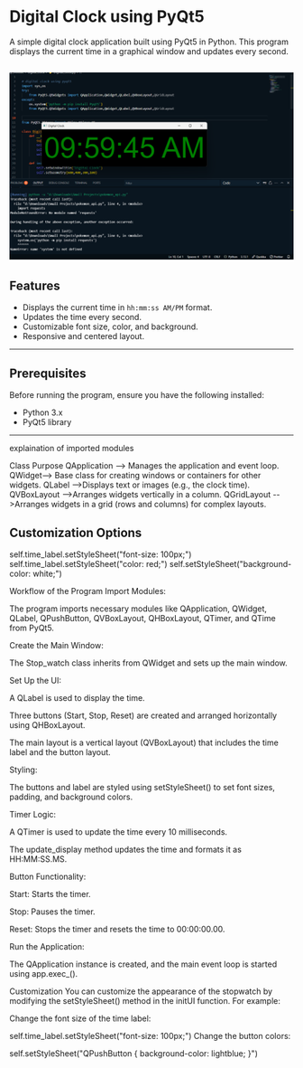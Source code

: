 # Digital Clock using PyQt5

A simple digital clock application built using PyQt5 in Python. This program displays the current time in a graphical window and updates every second.

![Working of stop watch program](image.png)
---

## Features
- Displays the current time in `hh:mm:ss AM/PM` format.
- Updates the time every second.
- Customizable font size, color, and background.
- Responsive and centered layout.

---

## Prerequisites
Before running the program, ensure you have the following installed:
- Python 3.x
- PyQt5 library

---

 explaination of imported modules 

Class	Purpose
QApplication --> Manages the application and event loop.
QWidget-->	Base class for creating windows or containers for other widgets.
QLabel	-->Displays text or images (e.g., the clock time).
QVBoxLayout	-->Arranges widgets vertically in a column.
QGridLayout	-->Arranges widgets in a grid (rows and columns) for complex layouts.


## Customization Options 
self.time_label.setStyleSheet("font-size: 100px;")
self.time_label.setStyleSheet("color: red;")
self.setStyleSheet("background-color: white;")


Workflow of the Program
Import Modules:

The program imports necessary modules like QApplication, QWidget, QLabel, QPushButton, QVBoxLayout, QHBoxLayout, QTimer, and QTime from PyQt5.

Create the Main Window:

The Stop_watch class inherits from QWidget and sets up the main window.

Set Up the UI:

A QLabel is used to display the time.

Three buttons (Start, Stop, Reset) are created and arranged horizontally using QHBoxLayout.

The main layout is a vertical layout (QVBoxLayout) that includes the time label and the button layout.

Styling:

The buttons and label are styled using setStyleSheet() to set font sizes, padding, and background colors.

Timer Logic:

A QTimer is used to update the time every 10 milliseconds.

The update_display method updates the time and formats it as HH:MM:SS.MS.

Button Functionality:

Start: Starts the timer.

Stop: Pauses the timer.

Reset: Stops the timer and resets the time to 00:00:00.00.

Run the Application:

The QApplication instance is created, and the main event loop is started using app.exec_().

Customization
You can customize the appearance of the stopwatch by modifying the setStyleSheet() method in the initUI function. For example:

Change the font size of the time label:


self.time_label.setStyleSheet("font-size: 100px;")
Change the button colors:


self.setStyleSheet("QPushButton { background-color: lightblue; }")